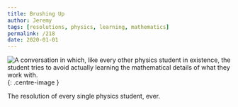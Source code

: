```yaml
---
title: Brushing Up
author: Jeremy
tags: [resolutions, physics, learning, mathematics]
permalink: /218
date: 2020-01-01
---
```


![A conversation in which, like every other physics student in existence, the student tries to avoid actually learning the mathematical details of what they work with.](https://res.cloudinary.com/dh3hm8pb7/image/upload/c_scale,q_auto:best/v1535842782/Handwaving/Published/BrushingUp.png){: .centre-image }

The resolution of every single physics student, ever.
